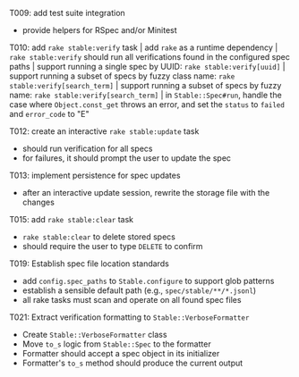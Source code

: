 T009: add test suite integration
- provide helpers for RSpec and/or Minitest

T010: add `rake stable:verify` task
| add `rake` as a runtime dependency
| `rake stable:verify` should run all verifications found in the configured spec paths
| support running a single spec by UUID: `rake stable:verify[uuid]`
| support running a subset of specs by fuzzy class name: `rake stable:verify[search_term]`
| support running a subset of specs by fuzzy name: `rake stable:verify[search_term]`
| in `Stable::Spec#run`, handle the case where `Object.const_get` throws an error, and set the `status` to `failed` and `error_code` to "E"

T012: create an interactive `rake stable:update` task
- should run verification for all specs
- for failures, it should prompt the user to update the spec

T013: implement persistence for spec updates
- after an interactive update session, rewrite the storage file with the changes

T015: add `rake stable:clear` task
- `rake stable:clear` to delete stored specs
- should require the user to type `DELETE` to confirm

T019: Establish spec file location standards
- add `config.spec_paths` to `Stable.configure` to support glob patterns
- establish a sensible default path (e.g., `spec/stable/**/*.jsonl`)
- all rake tasks must scan and operate on all found spec files

T021: Extract verification formatting to `Stable::VerboseFormatter`
- Create `Stable::VerboseFormatter` class
- Move `to_s` logic from `Stable::Spec` to the formatter
- Formatter should accept a spec object in its initializer
- Formatter's `to_s` method should produce the current output
